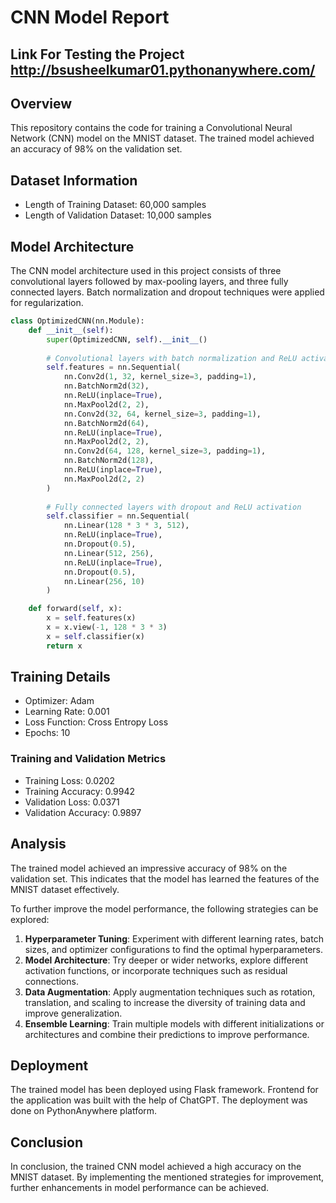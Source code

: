 # CNN Model Report

## Link For Testing the Project http://bsusheelkumar01.pythonanywhere.com/

## Overview

This repository contains the code for training a Convolutional Neural Network (CNN) model on the MNIST dataset. The trained model achieved an accuracy of 98% on the validation set.

## Dataset Information

- Length of Training Dataset: 60,000 samples
- Length of Validation Dataset: 10,000 samples

## Model Architecture

The CNN model architecture used in this project consists of three convolutional layers followed by max-pooling layers, and three fully connected layers. Batch normalization and dropout techniques were applied for regularization.

```python
class OptimizedCNN(nn.Module):
    def __init__(self):
        super(OptimizedCNN, self).__init__()
        
        # Convolutional layers with batch normalization and ReLU activation
        self.features = nn.Sequential(
            nn.Conv2d(1, 32, kernel_size=3, padding=1),
            nn.BatchNorm2d(32),
            nn.ReLU(inplace=True),
            nn.MaxPool2d(2, 2),
            nn.Conv2d(32, 64, kernel_size=3, padding=1),
            nn.BatchNorm2d(64),
            nn.ReLU(inplace=True),
            nn.MaxPool2d(2, 2),
            nn.Conv2d(64, 128, kernel_size=3, padding=1),
            nn.BatchNorm2d(128),
            nn.ReLU(inplace=True),
            nn.MaxPool2d(2, 2)
        )
        
        # Fully connected layers with dropout and ReLU activation
        self.classifier = nn.Sequential(
            nn.Linear(128 * 3 * 3, 512),
            nn.ReLU(inplace=True),
            nn.Dropout(0.5),
            nn.Linear(512, 256),
            nn.ReLU(inplace=True),
            nn.Dropout(0.5),
            nn.Linear(256, 10)
        )

    def forward(self, x):
        x = self.features(x)
        x = x.view(-1, 128 * 3 * 3)
        x = self.classifier(x)
        return x
```

## Training Details

- Optimizer: Adam
- Learning Rate: 0.001
- Loss Function: Cross Entropy Loss
- Epochs: 10

### Training and Validation Metrics

- Training Loss: 0.0202
- Training Accuracy: 0.9942
- Validation Loss: 0.0371
- Validation Accuracy: 0.9897

## Analysis

The trained model achieved an impressive accuracy of 98% on the validation set. This indicates that the model has learned the features of the MNIST dataset effectively. 

To further improve the model performance, the following strategies can be explored:

1. **Hyperparameter Tuning**: Experiment with different learning rates, batch sizes, and optimizer configurations to find the optimal hyperparameters.
2. **Model Architecture**: Try deeper or wider networks, explore different activation functions, or incorporate techniques such as residual connections.
3. **Data Augmentation**: Apply augmentation techniques such as rotation, translation, and scaling to increase the diversity of training data and improve generalization.
4. **Ensemble Learning**: Train multiple models with different initializations or architectures and combine their predictions to improve performance.

## Deployment

The trained model has been deployed using Flask framework. Frontend for the application was built with the help of ChatGPT. The deployment was done on PythonAnywhere platform.

## Conclusion

In conclusion, the trained CNN model achieved a high accuracy on the MNIST dataset. By implementing the mentioned strategies for improvement, further enhancements in model performance can be achieved.
